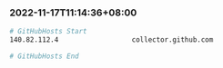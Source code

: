 
###  2022-11-17T11:14:36+08:00
```bash
# GitHubHosts Start
140.82.112.4                  collector.github.com

# GitHubHosts End

```


